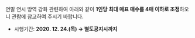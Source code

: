 연말 연시 방역 강화 관련하여 아래와 같이 **1인당 최대 매표 매수를 4매 이하로 조정**하오니 관람에 참고하여 주시기 바랍니다.

- 시행기간: **2020. 12. 24.(목) → 별도공지시까지**